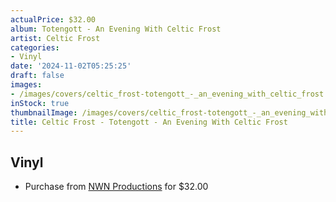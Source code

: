 ```yaml
---
actualPrice: $32.00
album: Totengott - An Evening With Celtic Frost
artist: Celtic Frost
categories:
- Vinyl
date: '2024-11-02T05:25:25'
draft: false
images:
- /images/covers/celtic_frost-totengott_-_an_evening_with_celtic_frost.jpg
inStock: true
thumbnailImage: /images/covers/celtic_frost-totengott_-_an_evening_with_celtic_frost-thumb.jpg
title: Celtic Frost - Totengott - An Evening With Celtic Frost
---
```


## Vinyl
* Purchase from [NWN Productions](http://shop.nwnprod.com/index.php?route=product/product&path=75&product_id=55245&sort=pd.name&order=ASC) for $32.00
